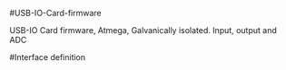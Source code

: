 #USB-IO-Card-firmware

USB-IO Card firmware, Atmega, Galvanically isolated. Input, output and ADC

#Interface definition



